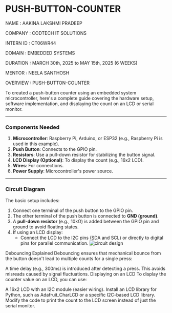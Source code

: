 # PUSH-BUTTON-COUNTER
NAME : AAKINA LAKSHMI PRADEEP

COMPANY : CODTECH IT SOLUTIONS

INTERN ID : CT06WR44

DOMAIN : EMBEDDED SYSTEMS

DURATION : MARCH 30th, 2025 to MAY 15th, 2025 (6 WEEKS)

MENTOR : NEELA SANTHOSH

OVERVIEW : PUSH-BUTTON-COUNTER

To created a push-button counter using an embedded system microcontroller, here's a complete guide covering the hardware setup, software implementation, and displaying the count on an LCD or serial monitor.

---

### **Components Needed**
1. **Microcontroller**: Raspberry Pi, Arduino, or ESP32 (e.g., Raspberry Pi is used in this example).
2. **Push Button**: Connects to the GPIO pin.
3. **Resistors**: Use a pull-down resistor for stabilizing the button signal.
4. **LCD Display (Optional)**: To display the count (e.g., 16x2 LCD).
5. **Wires**: For connections.
6. **Power Supply**: Microcontroller's power source.

---

### **Circuit Diagram**
The basic setup includes:
1. Connect one terminal of the push button to the GPIO pin.
2. The other terminal of the push button is connected to **GND (ground)**.
3. A **pull-down resistor** (e.g., 10kΩ) is added between the GPIO pin and ground to avoid floating states.
4. If using an LCD display:
   - Connect the LCD to the I2C pins (SDA and SCL) or directly to digital pins for parallel communication.
  ![circuit design](https://github.com/user-attachments/assets/2e5fbf9a-d2aa-4997-92e4-00ea05148084)

Debouncing Explained
Debouncing ensures that mechanical bounce from the button doesn't lead to multiple counts for a single press:

A time delay (e.g., 300ms) is introduced after detecting a press.
This avoids misreads caused by signal fluctuations.
Displaying on an LCD
To display the counter value on an LCD, you can use:

A 16x2 LCD with an I2C module (easier wiring).
Install an LCD library for Python, such as Adafruit_CharLCD or a specific I2C-based LCD library.
Modify the code to print the count to the LCD screen instead of just the serial monitor.
